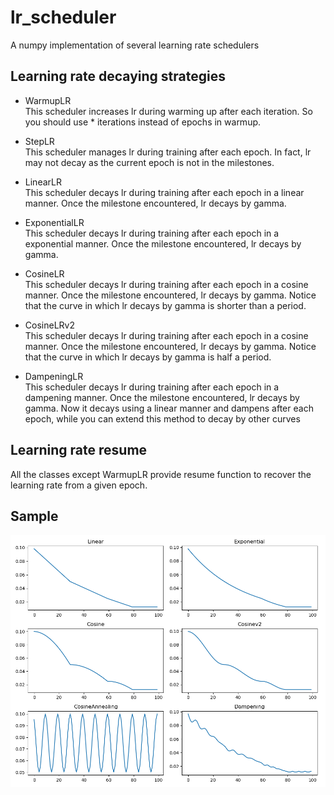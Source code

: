 # lr_scheduler
A numpy implementation of several learning rate schedulers


## Learning rate decaying strategies
* WarmupLR </br>
This scheduler increases lr during warming up after each iteration. So you should use * iterations instead of epochs in warmup.

* StepLR </br>
This scheduler manages lr during training after each epoch. In fact, lr may not decay as the current epoch is not in the milestones.

* LinearLR </br>
This scheduler decays lr during training after each epoch in a linear manner. Once the milestone encountered, lr decays by gamma.

* ExponentialLR </br>
This scheduler decays lr during training after each epoch in a exponential manner. Once the milestone encountered, lr decays by gamma.

* CosineLR </br>
This scheduler decays lr during training after each epoch in a cosine manner. Once the milestone encountered, lr decays by gamma. Notice that the curve in which lr decays by gamma is shorter than a period.

* CosineLRv2 </br>
This scheduler decays lr during training after each epoch in a cosine manner. Once the milestone encountered, lr decays by gamma. Notice that the curve in which lr decays by gamma is half a period.

* DampeningLR </br>
This scheduler decays lr during training after each epoch in a dampening manner. Once the milestone encountered, lr decays by gamma. Now it decays using a linear manner and dampens after each epoch, while you can extend this method to decay by other curves

## Learning rate resume
All the classes except WarmupLR provide resume function to recover the learning rate from a given epoch.

## Sample
![LR schedulers](https://github.com/yfji/lr_scheduler/blob/main/LR%20schedulers.png)

